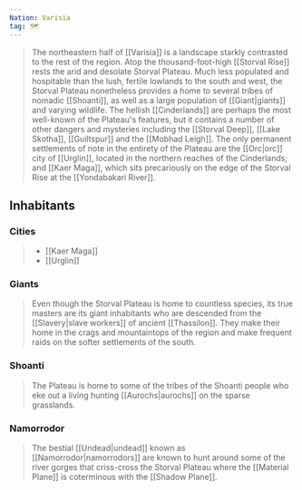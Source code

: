 ```yaml
---
Nation: Varisia
tag: 🗺️
---
```

> The northeastern half of [[Varisia]] is a landscape starkly contrasted to the rest of the region. Atop the thousand-foot-high [[Storval Rise]] rests the arid and desolate Storval Plateau. Much less populated and hospitable than the lush, fertile lowlands to the south and west, the Storval Plateau nonetheless provides a home to several tribes of nomadic [[Shoanti]], as well as a large population of [[Giant|giants]] and varying wildlife. The hellish [[Cinderlands]] are perhaps the most well-known of the Plateau's features, but it contains a number of other dangers and mysteries including the [[Storval Deep]], [[Lake Skotha]], [[Guiltspur]] and the [[Mobhad Leigh]]. The only permanent settlements of note in the entirety of the Plateau are the [[Orc|orc]] city of [[Urglin]], located in the northern reaches of the Cinderlands; and [[Kaer Maga]], which sits precariously on the edge of the Storval Rise at the [[Yondabakari River]].



## Inhabitants


### Cities

> - [[Kaer Maga]]
> - [[Urglin]]

### Giants

> Even though the Storval Plateau is home to countless species, its true masters are its giant inhabitants who are descended from the [[Slavery|slave workers]] of ancient [[Thassilon]]. They make their home in the crags and mountaintops of the region and make frequent raids on the softer settlements of the south.


### Shoanti

> The Plateau is home to some of the tribes of the Shoanti people who eke out a living hunting [[Aurochs|aurochs]] on the sparse grasslands.


### Namorrodor

> The bestial [[Undead|undead]] known as [[Namorrodor|namorrodors]] are known to hunt around some of the river gorges that criss-cross the Storval Plateau where the [[Material Plane]] is coterminous with the [[Shadow Plane]].








